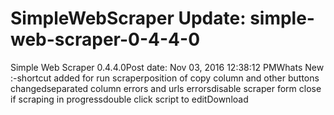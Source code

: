 # SimpleWebScraper Update: simple-web-scraper-0-4-4-0

Simple Web Scraper 0.4.4.0Post date: Nov 03, 2016 12:38:12 PMWhats New :-shortcut added for run scraperposition of copy column and other buttons changedseparated column errors and urls errorsdisable scraper form close if scraping in progressdouble click script to editDownload